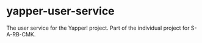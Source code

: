 # yapper-user-service
The user service for the Yapper! project. Part of the individual project for S-A-RB-CMK. 
